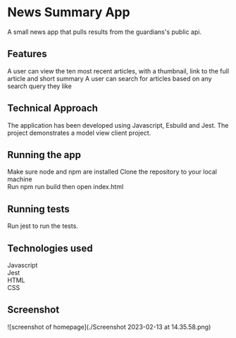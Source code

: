 # News Summary App
A small news app that pulls results from the guardians's public api.

## Features
A user can view the ten most recent articles, with a thumbnail, link to the full article and short summary
A user can search for articles based on any search query they like      

## Technical Approach
The application has been developed using Javascript, Esbuild and Jest. The project demonstrates a model view client project.

## Running the app
Make sure node and npm are installed
Clone the repository to your local machine    
Run npm run build then open index.html

## Running tests    
Run jest to run the tests.   

## Technologies used
Javascript        
Jest    
HTML    
CSS

## Screenshot
![screenshot of homepage](./Screenshot 2023-02-13 at 14.35.58.png)
